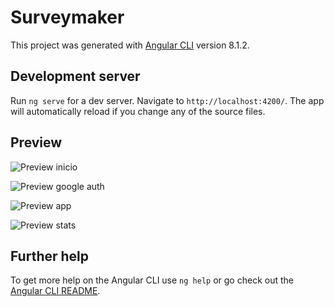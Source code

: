 # Surveymaker

This project was generated with [Angular CLI](https://github.com/angular/angular-cli) version 8.1.2.

## Development server

Run `ng serve` for a dev server. Navigate to `http://localhost:4200/`. The app will automatically reload if you change any of the source files.

## Preview

![Preview inicio](https://github.com/JGCdev/Survey-Maker/tree/master/src/assets/img/readme/home.jpg)

![Preview google auth](https://github.com/JGCdev/Survey-Maker/tree/master/src/assets/img/readme/auth.jpg)

![Preview app](https://github.com/JGCdev/Survey-Maker/tree/master/src/assets/img/readme/app.jpg)

![Preview stats](https://github.com/JGCdev/Survey-Maker/tree/master/src/assets/img/readme/stats.jpg)

## Further help

To get more help on the Angular CLI use `ng help` or go check out the [Angular CLI README](https://github.com/angular/angular-cli/blob/master/README.md).

